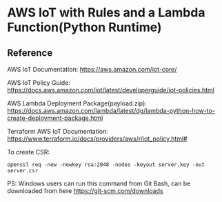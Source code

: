 # AWS IoT with Rules and a Lambda Function(Python Runtime)

## Reference

AWS IoT Documentation: <https://aws.amazon.com/iot-core/>

AWS IoT Policy Guide: <https://docs.aws.amazon.com/iot/latest/developerguide/iot-policies.html> 

AWS Lambda Deployment Package(payload.zip): <https://docs.aws.amazon.com/lambda/latest/dg/lambda-python-how-to-create-deployment-package.html>

Terraform AWS IoT Documentation: <https://www.terraform.io/docs/providers/aws/r/iot_policy.html#>

To create CSR:

`openssl req -new -newkey rsa:2048 -nodes -keyout server.key -out server.csr`

PS: Windows users can run this command from Git Bash, can be downloaded from here <https://git-scm.com/downloads>


